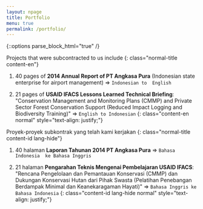 ```yaml
---
layout: npage
title: Portfolio
menu: true
permalink: /portfolio/
---
```


{::options parse_block_html="true" /}

Projects that were subcontracted to us include
{: class="normal-title content-en"}

1. 40 pages of **2014 Annual Report of PT Angkasa Pura** (Indonesian state 
enterprise for airport management) => `Indonesian to 
English`  
  
2. 21 pages of **USAID IFACS Lessons Learned Technical Briefing**: 
"Conservation Management and Monitoring Plans (CMMP) and Private Sector 
Forest Conservation Support (Reduced Impact Logging and Biodiversity 
Training)" => `English to Indonesian`
{: class="content-en normal" style="text-align: justify;"}

Proyek-proyek subkontrak yang telah kami kerjakan
{: class="normal-title content-id lang-hide"}

1. 40 halaman **Laporan Tahunan 2014 PT Angkasa Pura** => `Bahasa Indonesia 
ke Bahasa Inggris`  
  
2. 21 halaman **Pengarahan Teknis Mengenai Pembelajaran USAID IFACS**: 
"Rencana Pengelolaan dan Pemantauan Konservasi (CMMP) dan Dukungan 
Konservasi Hutan dari Pihak Swasta (Pelatihan Penebangan Berdampak Minimal 
dan Keanekaragaman Hayati)" => `Bahasa Inggris ke Bahasa Indonesia`
{: class="content-id lang-hide normal" style="text-align: justify;"}
